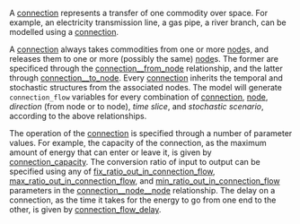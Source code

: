 A [connection](@ref) represents a transfer of one commodity over space.
For example, an electricity transmission line, a gas pipe, a river branch,
can be modelled using a [connection](@ref).

A [connection](@ref) always takes commodities from one or more [node](@ref)s, and releases them to
one or more (possibly the same) [node](@ref)s.
The former are specificed through the [connection\_\_from\_node](@ref) relationship,
and the latter through [connection\_\_to\_node](@ref).
Every [connection](@ref) inherits the temporal and stochastic structures from the associated nodes.
The model will generate `connection_flow` variables for every combination of
[connection](@ref), [node](@ref), *direction* (from node or to node), *time slice*, and *stochastic scenario*,
according to the above relationships.

The operation of the [connection](@ref) is specified through a number of parameter values.
For example, the capacity of the connection, as the maximum amount of energy that can enter or leave it,
is given by [connection\_capacity](@ref).
The conversion ratio of input to output can be specified using any of [fix\_ratio\_out\_in\_connection\_flow](@ref),
[max\_ratio\_out\_in\_connection\_flow](@ref), and [min\_ratio\_out\_in\_connection\_flow](@ref) parameters
in the [connection\_\_node\_\_node](@ref) relationship.
The delay on a connection, as the time it takes for the energy to go from one end to the other,
is given by [connection\_flow\_delay](@ref).
